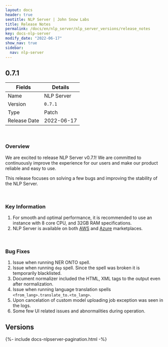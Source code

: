 ```yaml
---
layout: docs
header: true
seotitle: NLP Server | John Snow Labs
title: Release Notes
permalink: /docs/en/nlp_server/nlp_server_versions/release_notes
key: docs-nlp-server
modify_date: "2022-06-17"
show_nav: true
sidebar:
  nav: nlp-server
---
```


<div class="h3-box" markdown="1">

## 0.7.1

| Fields       | Details    |
| ------------ | ---------- |
| Name         | NLP Server |
| Version      | `0.7.1`    |
| Type         | Patch      |
| Release Date | 2022-06-17 |

<br>

### Overview

We are excited to release NLP Server v0.7.1! We are committed to continuously improve the experience for our users and make our product reliable and easy to use.

This release focuses on solving a few bugs and improving the stability of the NLP Server.

<br>

### Key Information

1. For smooth and optimal performance, it is recommended to use an instance with 8 core CPU, and 32GB RAM specifications.
2. NLP Server is available on both [AWS](https://aws.amazon.com/marketplace/pp/prodview-4ohxjejvg7vwm) and [Azure](https://azuremarketplace.microsoft.com/en-us/marketplace/apps/johnsnowlabsinc1646051154808.nlp_server) marketplaces.

<br>

### Bug Fixes

1. Issue when running NER ONTO spell.
2. Issue when running `dep` spell. Since the spell was broken it is temporarily blacklisted.
3. Document normalizer included the HTML, XML tags to the output even after normalization.
4. Issue when running language translation spells `<from_lang>.translate_to.<to_lang>`.
5. Upon cancelation of custom model uploading job exception was seen in the logs.
6. Some few UI related issues and abnormalities during operation.

</div><div class="prev_ver h3-box" markdown="1">

## Versions

</div>
{%- include docs-nlpserver-pagination.html -%}